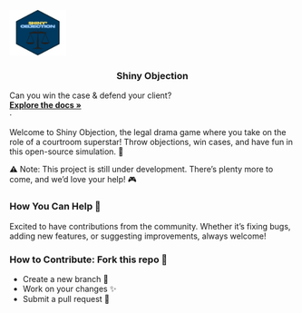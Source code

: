 <a href="https://github.com/Gero1999/shiny-objection-game"> <img src="icon.png" alt="Logo" width="100" height="80"/> </a>

<h3 align="center">

Shiny Objection

</h3>

<p align="center">

Can you win the case & defend your client? <br /> <a href=""><strong>Explore the docs »</strong></a> <br /> ·

</p>

Welcome to Shiny Objection, the legal drama game where you take on the role of a courtroom superstar! Throw objections, win cases, and have fun in this open-source simulation. 🚀

⚠️ Note: This project is still under development. There’s plenty more to come, and we’d love your help! 🎮

### How You Can Help 🤝

Excited to have contributions from the community. Whether it’s fixing bugs, adding new features, or suggesting improvements, always welcome!

### How to Contribute: Fork this repo 🍴

-   Create a new branch 🌱
-   Work on your changes ✨
-   Submit a pull request 📨

